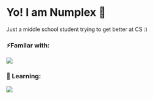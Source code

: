 # Yo! I am Numplex 👋
Just a middle school student trying to get better at CS :)

### ⚡Familar with:
<img src="https://skillicons.dev/icons?i=py,html,css" />

### 📖 Learning:
<img src="https://skillicons.dev/icons?i=cpp,kotlin" />
